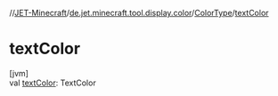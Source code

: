 //[JET-Minecraft](../../../index.md)/[de.jet.minecraft.tool.display.color](../index.md)/[ColorType](index.md)/[textColor](text-color.md)

# textColor

[jvm]\
val [textColor](text-color.md): TextColor
